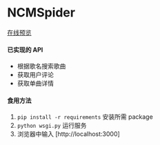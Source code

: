# NCMSpider

[在线预览](https://ooo.cn-e1.leanapp.cn)

#### 已实现的 API
- 根据歌名搜索歌曲
- 获取用户评论
- 获取单曲详情


#### 食用方法
1. `pip install -r requirements` 安装所需 package
2. `python wsgi.py` 运行服务
3. 浏览器中输入 [http://localhost:3000]
